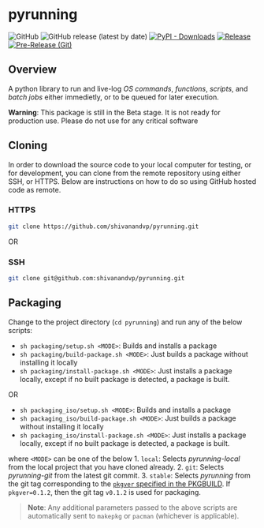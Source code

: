 
# pyrunning

![GitHub](https://img.shields.io/github/license/shivanandvp/pyrunning)
![GitHub release (latest by date)](https://img.shields.io/github/v/release/shivanandvp/pyrunning)
[![PyPI - Downloads](https://img.shields.io/pypi/dm/pyrunning?link=https%3A%2F%2Fpypi.org%2Fproject%2Fpyrunning%2F)](https://pypi.org/project/pyrunning/)
[![Release](https://github.com/shivanandvp/pyrunning/actions/workflows/release.yml/badge.svg)](https://github.com/shivanandvp/pyrunning/actions/workflows/release.yml)
[![Pre-Release (Git)](https://github.com/shivanandvp/pyrunning/actions/workflows/pre_release.yml/badge.svg)](https://github.com/shivanandvp/pyrunning/actions/workflows/pre_release.yml)

## Overview

A python library to run and live-log *OS commands*, *functions*, *scripts*, and *batch jobs* either immedietly, or to be queued for later execution.

**Warning**: This package is still in the Beta stage. It is not ready for production use. Please do not use for any critical software

<!-- ## [PLEASE CLICK HERE](https://github.com/shivanandvp/pyrunning/index.html) for the full documentation -->

## Cloning

In order to download the source code to your local computer for testing, or for development, you can clone from the remote repository using either SSH, or HTTPS. Below are instructions on how to do so using GitHub hosted code as remote.

### HTTPS

```bash
git clone https://github.com/shivanandvp/pyrunning.git 
```

OR

### SSH

```bash
git clone git@github.com:shivanandvp/pyrunning.git
```

## Packaging

Change to the project directory (`cd pyrunning`) and run any of the below scripts:
- `sh packaging/setup.sh <MODE>`: Builds and installs a package
- `sh packaging/build-package.sh <MODE>`: Just builds a package without installing it locally
- `sh packaging/install-package.sh <MODE>`: Just installs a package locally, except if no built package is detected, a package is built.
 
OR

- `sh packaging_iso/setup.sh <MODE>`: Builds and installs a package
- `sh packaging_iso/build-package.sh <MODE>`: Just builds a package without installing it locally
- `sh packaging_iso/install-package.sh <MODE>`: Just installs a package locally, except if no built package is detected, a package is built.

where `<MODE>` can be one of the below
     1. `local`: Selects *pyrunning-local* from the local project that you have cloned already.
     2. `git`: Selects *pyrunning-git* from the latest git commit.
     3. `stable`: Selects *pyrunning* from the git tag corresponding to the [`pkgver` specified in the PKGBUILD](https://github.com/shivanandvp/pyrunning/blob/main/packaging/pyrunning/PKGBUILD#L17). If `pkgver=0.1.2`, then the git tag `v0.1.2` is used for packaging. 
     
> **Note**: Any additional parameters passed to the above scripts are automatically sent to `makepkg` or `pacman` (whichever is applicable).
